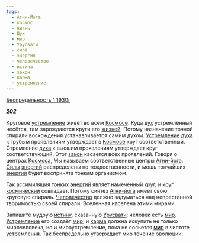 ```yaml
---
tags:
  - Агни-Йога
  - космос
  - жизнь
  - Дух
  - мир
  - Урусвати
  - сила
  - энергия
  - человечество
  - истина
  - закон
  - карма
  - устремление
---
```

[Беспредельность 1 1930г](https://127.0.0.1:4002/agni/1930)

___202___

Круговое [устремление](../../../tags/#устремление) живёт во всём [Космосе](../../../tags/#космос). Куда [дух](../../../tags/#Дух) устремлённый несётся, там зарождаются круги его [жизней](../../../tags/#жизнь). Потому назначение точной спирали восхождения устанавливается самим духом. [Устремление](../../../tags/#устремление) [духа](../../../tags/#Дух) к грубым проявлениям утверждает в [Космосе](../../../tags/#космос) круг соответственный. Стремление [духа](../../../tags/#Дух) к высшим проявлениям утверждает круг соответствующий. Этот [закон](../../../tags/#закон) касается всех проявлений. Говоря о центрах [Космоса](../../../tags/#космос), Мы называем соответственные центры [Агни-йога](../../../tags/#Агни-Йога). [Силы](../../../tags/#сила) [энергий](../../../tags/#энергия) распределены по тождественности, и мощь тончайших [энергий](../../../tags/#энергия) будет воспринята тонким организмом.   

Так ассимиляция тонких [энергий](../../../tags/#энергия) являет намеченный круг, и круг [космический](../../../tags/#космос) совпадает. Потому синтез [Агни-йога](../../../tags/#Агни-Йога) имеет свою круговую спираль. [Человечество](../../../tags/#человечество) должно задуматься над непрестанной творимостью своей спирали. Вселенная населена этими мирами.   

Запишите мудрую [истину](../../../tags/#истина), сказанную [Урусвати](../../../tags/#Урусвати): человек есть [мир](../../../tags/#мир). [Устремление](../../../tags/#устремление) его создаёт [мир](../../../tags/#мир); и [карма](../../../tags/#карма) должна искупить не только мирочеловека, но и мироустремление, пока не сольётся [мир](../../../tags/#мир) в чистоте [устремления](../../../tags/#устремление). Так беспредельно утверждает [мир](../../../tags/#мир) течение эволюции.
